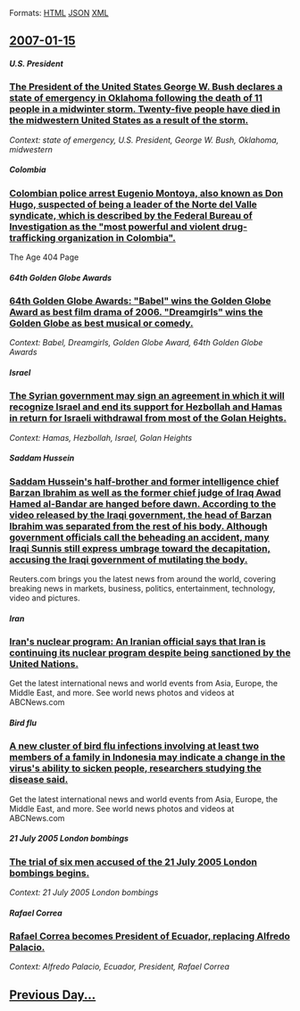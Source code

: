 
Formats: [HTML](2007/01/15/index.html)  [JSON](2007/01/15/index.json)  [XML](2007/01/15/index.xml)  

## [2007-01-15](/news/2007/01/15/index.md)

##### U.S. President
### [ The President of the United States George W. Bush declares a state of emergency in Oklahoma following the death of 11 people in a midwinter storm. Twenty-five people have died in the midwestern United States as a result of the storm. ](/news/2007/01/15/the-president-of-the-united-states-george-w-bush-declares-a-state-of-emergency-in-oklahoma-following-the-death-of-11-people-in-a-midwinter.md)
_Context: state of emergency, U.S. President, George W. Bush, Oklahoma, midwestern_

##### Colombia
### [ Colombian police arrest Eugenio Montoya, also known as Don Hugo, suspected of being a leader of the Norte del Valle syndicate, which is described by the Federal Bureau of Investigation as the "most powerful and violent drug-trafficking organization in Colombia". ](/news/2007/01/15/colombian-police-arrest-eugenio-montoya-also-known-as-don-hugo-suspected-of-being-a-leader-of-the-norte-del-valle-syndicate-which-is-des.md)
The Age 404 Page

##### 64th Golden Globe Awards
### [ 64th Golden Globe Awards: "Babel" wins the Golden Globe Award as best film drama of 2006. "Dreamgirls" wins the Golden Globe as best musical or comedy. ](/news/2007/01/15/64th-golden-globe-awards-babel-wins-the-golden-globe-award-as-best-film-drama-of-2006-dreamgirls-wins-the-golden-globe-as-best-musica.md)
_Context: Babel, Dreamgirls, Golden Globe Award, 64th Golden Globe Awards_

##### Israel
### [ The Syrian government may sign an agreement in which it will recognize Israel and end its support for Hezbollah and Hamas in return for Israeli withdrawal from most of the Golan Heights. ](/news/2007/01/15/the-syrian-government-may-sign-an-agreement-in-which-it-will-recognize-israel-and-end-its-support-for-hezbollah-and-hamas-in-return-for-isr.md)
_Context: Hamas, Hezbollah, Israel, Golan Heights_

##### Saddam Hussein
### [ Saddam Hussein's half-brother and former intelligence chief Barzan Ibrahim as well as the former chief judge of Iraq Awad Hamed al-Bandar are hanged before dawn. According to the video released by the Iraqi government, the head of Barzan Ibrahim was separated from the rest of his body. Although government officials call the beheading an accident, many Iraqi Sunnis still express umbrage toward the decapitation, accusing the Iraqi government of mutilating the body. ](/news/2007/01/15/saddam-hussein-s-half-brother-and-former-intelligence-chief-barzan-ibrahim-as-well-as-the-former-chief-judge-of-iraq-awad-hamed-al-bandar-a.md)
Reuters.com brings you the latest news from around the world, covering breaking news in markets, business, politics, entertainment, technology, video and pictures.

##### Iran
### [ Iran's nuclear program: An Iranian official says that Iran is continuing its nuclear program despite being sanctioned by the United Nations. ](/news/2007/01/15/iran-s-nuclear-program-an-iranian-official-says-that-iran-is-continuing-its-nuclear-program-despite-being-sanctioned-by-the-united-nations.md)
Get the latest international news and world events from Asia, Europe, the Middle East, and more. See world news photos and videos at ABCNews.com

##### Bird flu
### [ A new cluster of bird flu infections involving at least two members of a family in Indonesia may indicate a change in the virus's ability to sicken people, researchers studying the disease said. ](/news/2007/01/15/a-new-cluster-of-bird-flu-infections-involving-at-least-two-members-of-a-family-in-indonesia-may-indicate-a-change-in-the-virus-s-ability-t.md)
Get the latest international news and world events from Asia, Europe, the Middle East, and more. See world news photos and videos at ABCNews.com

##### 21 July 2005 London bombings
### [ The trial of six men accused of the 21 July 2005 London bombings begins. ](/news/2007/01/15/the-trial-of-six-men-accused-of-the-21-july-2005-london-bombings-begins.md)
_Context: 21 July 2005 London bombings_

##### Rafael Correa
### [ Rafael Correa becomes President of Ecuador, replacing Alfredo Palacio. ](/news/2007/01/15/rafael-correa-becomes-president-of-ecuador-replacing-alfredo-palacio.md)
_Context: Alfredo Palacio, Ecuador, President, Rafael Correa_

## [Previous Day...](/news/2007/01/14/index.md)

